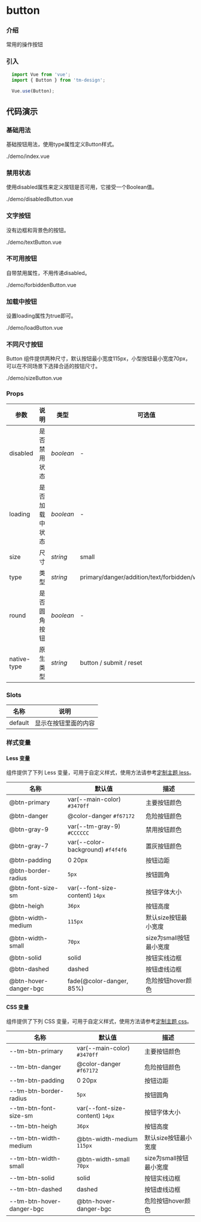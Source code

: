 # button

### 介绍

常用的操作按钮

### 引入

```js
  import Vue from 'vue';
  import { Button } from 'tm-design';
  
  Vue.use(Button);
```

## 代码演示

### 基础用法
基础按钮用法，使用type属性定义Button样式。

<demo-code>./demo/index.vue</demo-code>

### 禁用状态
使用disabled属性来定义按钮是否可用，它接受一个Boolean值。

<demo-code>./demo/disabledButton.vue</demo-code>

### 文字按钮
没有边框和背景色的按钮。

<demo-code>./demo/textButton.vue</demo-code>


### 不可用按钮
自带禁用属性，不用传递disabled。

<demo-code>./demo/forbiddenButton.vue</demo-code>

### 加载中按钮
设置loading属性为true即可。

<demo-code>./demo/loadButton.vue</demo-code>

### 不同尺寸按钮
Button 组件提供两种尺寸，默认按钮最小宽度115px，小型按钮最小宽度70px，可以在不同场景下选择合适的按钮尺寸。

<demo-code>./demo/sizeButton.vue</demo-code>
### Props

参数 | 说明 | 类型 | 可选值 | 默认值
-- | -- | -- | -- | --
disabled | 	是否禁用状态 | _boolean_ | - | false
loading | 	是否加载中状态 | _boolean_ | - | false
size | 	尺寸 | _string_ | small | -
type | 类型 | _string_ | primary/danger/addition/text/forbidden/wicked | -
round | 是否圆角按钮 | _boolean_ | - | false
native-type | 原生类型 | _string_ | button / submit / reset | button
### Slots

名称 | 说明
-- | --
default | 显示在按钮里面的内容

### 样式变量

#### Less 变量

组件提供了下列 Less 变量，可用于自定义样式，使用方法请参考[定制主题 less](#/theme)。

名称 | 默认值 | 描述
-- | -- | --
@btn-primary | var(--main-color) `#3470ff` | 主要按钮颜色
@btn-danger | @color-danger `#f67172` | 危险按钮颜色
@btn-gray-9 | var(--tm-gray-9) `#CCCCCC` | 禁用按钮颜色
@btn-gray-7|  var(--color-background) `#f4f4f6` | 置灰按钮颜色
@btn-padding |  0 20px | 按钮边距
@btn-border-radius | `5px` | 按钮圆角
@btn-font-size-sm | var(--font-size-content) `14px`  | 按钮字体大小
@btn-heigh | `36px`  | 按钮高度
@btn-width-medium | `115px`  | 默认size按钮最小宽度
@btn-width-small | `70px`  | size为small按钮最小宽度
@btn-solid | solid  | 按钮实线边框
@btn-dashed | dashed  | 按钮虚线边框
@btn-hover-danger-bgc | fade(@color-danger, 85%)  | 危险按钮hover颜色


#### CSS 变量

组件提供了下列 CSS 变量，可用于自定义样式，使用方法请参考[定制主题 css](#/theme2)。

名称 | 默认值 | 描述
-- | -- | --
--tm-btn-primary | var(--main-color) `#3470ff` | 主要按钮颜色
--tm-btn-danger | @color-danger `#f67172` | 危险按钮颜色
--tm-btn-padding |  0 20px | 按钮边距
--tm-btn-border-radius | `5px` | 按钮圆角
--tm-btn-font-size-sm | var(--font-size-content) `14px` | 按钮字体大小
--tm-btn-heigh | `36px`| 按钮高度
--tm-btn-width-medium | @btn-width-medium `115px` | 默认size按钮最小宽度
--tm-btn-width-small | @btn-width-small `70px` | size为small按钮最小宽度
--tm-btn-solid | solid | 按钮实线边框
--tm-btn-dashed | dashed | 按钮虚线边框
--tm-btn-hover-danger-bgc | @btn-hover-danger-bgc | 危险按钮hover颜色

